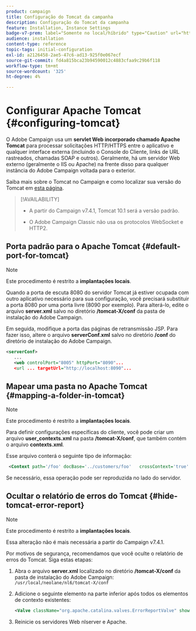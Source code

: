 ```yaml
---
product: campaign
title: Configuração do Tomcat da campanha
description: Configuração do Tomcat da campanha
feature: Installation, Instance Settings
badge-v7-prem: label="Somente no local/híbrido" type="Caution" url="https://experienceleague.adobe.com/docs/campaign-classic/using/installing-campaign-classic/architecture-and-hosting-models/hosting-models-lp/hosting-models.html?lang=pt-BR" tooltip="Aplica-se somente a implantações locais e híbridas"
audience: installation
content-type: reference
topic-tags: initial-configuration
exl-id: a2126458-2ae5-47c6-ad13-925f0e067ecf
source-git-commit: fd4a815bca23b94590012c4883cfaa9c29b6f118
workflow-type: tm+mt
source-wordcount: '325'
ht-degree: 4%

---
```


# Configurar Apache Tomcat {#configuring-tomcat}

O Adobe Campaign usa um **servlet Web incorporado chamado Apache Tomcat** para processar solicitações HTTP/HTTPS entre o aplicativo e qualquer interface externa (incluindo o Console do Cliente, links de URL rastreados, chamadas SOAP e outros). Geralmente, há um servidor Web externo (geralmente o IIS ou Apache) na frente disso para qualquer instância do Adobe Campaign voltada para o exterior.

Saiba mais sobre o Tomcat no Campaign e como localizar sua versão do Tomcat em [esta página](../../production/using/locate-tomcat-version.md).

>[!AVAILABILITY]
>
>
>* A partir do Campaign v7.4.1, Tomcat 10.1 será a versão padrão.
>
>* O Adobe Campaign Classic não usa os protocolos WebSocket e HTTP2.
>



## Porta padrão para o Apache Tomcat {#default-port-for-tomcat}


>[!NOTE]
>
>Este procedimento é restrito a **implantações locais**.
>

Quando a porta de escuta 8080 do servidor Tomcat já estiver ocupada com outro aplicativo necessário para sua configuração, você precisará substituir a porta 8080 por uma porta livre (8090 por exemplo). Para alterá-lo, edite o arquivo **server.xml** salvo no diretório **/tomcat-X/conf** da pasta de instalação do Adobe Campaign.

Em seguida, modifique a porta das páginas de retransmissão JSP. Para fazer isso, altere o arquivo **serverConf.xml** salvo no diretório **/conf** do diretório de instalação do Adobe Campaign.

```xml
<serverConf>
   ...
   <web controlPort="8005" httpPort="8090"...
   <url ... targetUrl="http://localhost:8090"...
```

## Mapear uma pasta no Apache Tomcat {#mapping-a-folder-in-tomcat}


>[!NOTE]
>
>Este procedimento é restrito a **implantações locais**.
>

Para definir configurações específicas do cliente, você pode criar um arquivo **user_contexts.xml** na pasta **/tomcat-X/conf**, que também contém o arquivo **contexts.xml**.

Esse arquivo conterá o seguinte tipo de informação:

```xml
 <Context path='/foo' docBase='../customers/foo'   crossContext='true' debug='0' reloadable='true' trusted='false'/>
```

Se necessário, essa operação pode ser reproduzida no lado do servidor.

## Ocultar o relatório de erros do Tomcat {#hide-tomcat-error-report}


>[!NOTE]
>
>Este procedimento é restrito a **implantações locais**.
>
>Essa alteração não é mais necessária a partir do Campaign v7.4.1.
>

Por motivos de segurança, recomendamos que você oculte o relatório de erros do Tomcat. Siga estas etapas:

1. Abra o arquivo **server.xml** localizado no diretório **/tomcat-X/conf** da pasta de instalação do Adobe Campaign: `/usr/local/neolane/nl6/tomcat-X/conf`
1. Adicione o seguinte elemento na parte inferior após todos os elementos de contexto existentes:

   ```xml
   <Valve className="org.apache.catalina.valves.ErrorReportValve" showReport="false" showServerInfo="false"/>
   ```

1. Reinicie os servidores Web nlserver e Apache.
